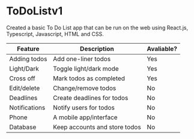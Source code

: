# ToDoListv1
Created a basic To Do List app that can be run on the web using React.js, Typescript, Javascript, HTML and CSS. 

| Feature       | Description                  | Avaliable? |
| ------------- | ---------------------------- | ---------- |
| Adding todos  | Add one-liner todos          | Yes        |
| Light/Dark    | Toggle light/dark mode       | Yes        |
| Cross off     | Mark todos as completed      | Yes        |
| Edit/delete   | Change/remove todos          | No         |
| Deadlines     | Create deadlines for todos   | No         |
| Notifications | Notify users for todos       | No         |
| Phone         | A mobile app/interface       | No         |
| Database      | Keep accounts and store todos| No         |
